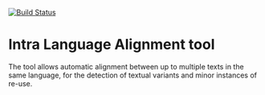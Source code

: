 [![Build Status](https://travis-ci.org/TariqYousef/ILA_python.svg?branch=master)](https://travis-ci.org/TariqYousef/ILA_python)

# Intra Language Alignment tool
The tool allows automatic alignment between up to multiple texts in the same language, for the detection of textual variants and minor instances of re-use. 
